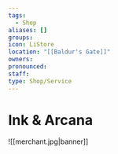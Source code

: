 ```yaml
---
tags:
  - Shop
aliases: []
groups: 
icon: LiStore
location: "[[Baldur's Gate]]"
owners: 
pronounced: 
staff: 
type: Shop/Service
---
```


# Ink & Arcana

![[merchant.jpg|banner]]

